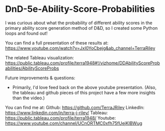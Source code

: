 # DnD-5e-Ability-Score-Probabilities
I was curious about what the probability of different ability scores in the primary ability score generation method of D&amp;D, so I created some Python loops and found out!

You can find a full presentation of these results at: https://www.youtube.com/watch?v=JxI0YoCbejg&ab_channel=TerraRiley

The related Tableau visualization: https://public.tableau.com/profile/terra1948#!/vizhome/DDAbilityScoreProbabilities/AbilityScoreProbs

Future improvements & questions:
 - Primarily, I'd love feed back on the above youtube presentation.
(Also, the tableau and github pieces of this project have a few more insights than the video.)
 
You can find me at:
Github: https://github.com/TerraJRiley
LinkedIn: https://www.linkedin.com/in/terra-j-riley/
Tableau: https://public.tableau.com/profile/terra1948/
Youtube: https://www.youtube.com/channel/UCnORTMC0xfh75fUejKIBWug
